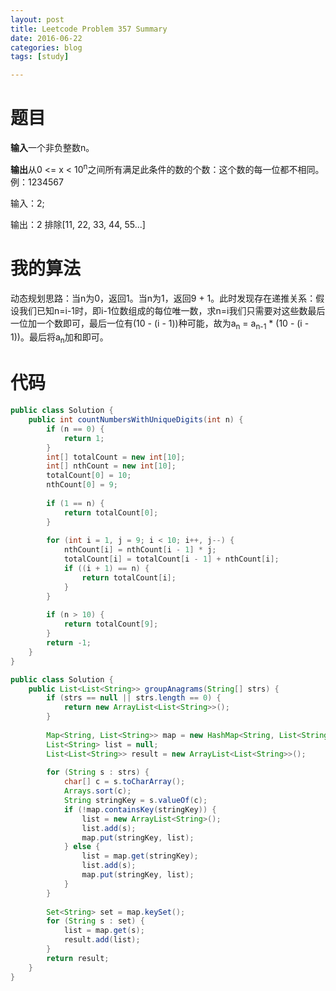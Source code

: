 ```yaml
---
layout: post
title: Leetcode Problem 357 Summary
date: 2016-06-22
categories: blog
tags: [study]

---
```


# 题目

**输入**一个非负整数n。

**输出**从0 <= x < 10<sup>n</sup>之间所有满足此条件的数的个数：这个数的每一位都不相同。例：1234567

输入：2;

输出：2 排除[11, 22, 33, 44, 55...]

# 我的算法

动态规划思路：当n为0，返回1。当n为1，返回9 + 1。此时发现存在递推关系：假设我们已知n=i-1时，即i-1位数组成的每位唯一数，求n=i我们只需要对这些数最后一位加一个数即可，最后一位有(10 - (i - 1))种可能，故为a<sub>n</sub> = a<sub>n-1</sub> * (10 - (i - 1))。最后将a<sub>n</sub>加和即可。

# 代码

```java
public class Solution {
    public int countNumbersWithUniqueDigits(int n) {
        if (n == 0) {
            return 1;
        }
        int[] totalCount = new int[10];
        int[] nthCount = new int[10];
        totalCount[0] = 10;
        nthCount[0] = 9;
        
        if (1 == n) {
            return totalCount[0];
        }
        
        for (int i = 1, j = 9; i < 10; i++, j--) {
            nthCount[i] = nthCount[i - 1] * j;
            totalCount[i] = totalCount[i - 1] + nthCount[i];
            if ((i + 1) == n) {
                return totalCount[i];
            }
        }
        
        if (n > 10) {
            return totalCount[9];
        }
        return -1;
    }
}
```

```java
public class Solution {
    public List<List<String>> groupAnagrams(String[] strs) {
        if (strs == null || strs.length == 0) {
            return new ArrayList<List<String>>();
        }
        
        Map<String, List<String>> map = new HashMap<String, List<String>>();
        List<String> list = null;
        List<List<String>> result = new ArrayList<List<String>>();
        
        for (String s : strs) {
            char[] c = s.toCharArray();
            Arrays.sort(c);
            String stringKey = s.valueOf(c);
            if (!map.containsKey(stringKey)) {
                list = new ArrayList<String>();
                list.add(s);
                map.put(stringKey, list);
            } else {
                list = map.get(stringKey);
                list.add(s);
                map.put(stringKey, list);
            }
        }
        
        Set<String> set = map.keySet();
        for (String s : set) {
            list = map.get(s);
            result.add(list);
        }
        return result;
    }
}
```
